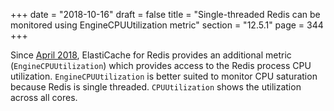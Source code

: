 +++
date = "2018-10-16"
draft = false
title = "Single-threaded Redis can be monitored using EngineCPUUtilization metric"
section = "12.5.1"
page = 344
+++

Since [April 2018](https://aws.amazon.com/about-aws/whats-new/2018/04/amazon-elastiCache-for-redis-introduces-new-cpu-utilization-metric-for-better-visibility-into-redis-workloads/), ElastiCache for Redis provides an additional metric (`EngineCPUUtilization`) which provides access to the Redis process CPU utilization. `EngineCPUUtilization` is better suited to monitor CPU saturation  because Redis is single threaded. `CPUUtilization` shows the utilization across all cores.
